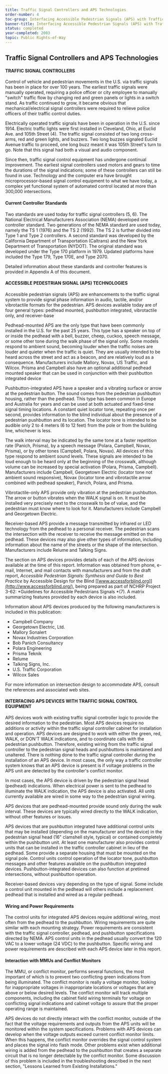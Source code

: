 ```yaml
---
title: Traffic Signal Controllers and APS Technologies
order-number: 4
toc-group: Interfacing Accessible Pedestrian Signals (APS) with Traffic Signal Control Equipment
banner-title: Interfacing Accessible Pedestrian Signals (APS) with Traffic Signal Control Equipment
status: completed
year-completed: 2003
topic: Public Rights-of-Way
---
```


## Traffic Signal Controllers and APS Technologies

#### TRAFFIC SIGNAL CONTROLLERS

Control of vehicle and pedestrian movements in the U.S. via traffic signals has been in place for over 100 years. The earliest traffic signals were manually operated, requiring a police officer or city employee to manually "switch" traffic flow by changing red and green panels or lights in a switch stand. As traffic continued to grow, it became obvious that mechanical/electrical signal controllers were required to relieve police officers of their traffic control duties.

Electrically operated traffic signals have been in operation in the U.S. since 1914. Electric traffic lights were first installed in Cleveland, Ohio, at Euclid Ave. and 105th Street (4). The traffic signal consisted of two long cross-arms, red and green lights, and buzzers. Two long buzzes signaled Euclid Avenue traffic to proceed, one long buzz meant it was 105th Street's turn to go. Note that this signal had both a visual and audio component.

Since then, traffic signal control equipment has undergone continual improvement. The earliest signal controllers used motors and gears to time the durations of the signal indications; some of these controllers can still be found in use. Technology and the computer era have brought microprocessor-based signal control equipment to what we have today, a complex yet functional system of automated control located at more than 300,000 intersections.

#### Current Controller Standards

Two standards are used today for traffic signal controllers (5, 6). The National Electrical Manufacturers Association (NEMA) developed one controller standard. Two generations of the NEMA standard are used today, namely the TS 1 (1976) and the TS 2 (1992). The TS 2 is further divided into Type 1 and Type 2 controllers. A second standard was developed by the California Department of Transportation (Caltrans) and the New York Department of Transportation (NYDOT). The original standard was developed under the Type 170 platform in 1979. Updated platforms have included the Type 179, Type 170E, and Type 2070.

Detailed information about these standards and controller features is provided in Appendix A of this document.

#### ACCESSIBLE PEDESTRIAN SIGNAL (APS) TECHNOLOGIES

Accessible pedestrian signals (APS) are enhancements to the traffic signal system to provide signal phase information in audio, tactile, and/or vibrotactile formats for the pedestrian. APS devices available today are of four general types: pedhead mounted, pushbutton integrated, vibrotactile only, and receiver-base

Pedhead-mounted APS are the only type that have been commonly installed in the U.S. for the past 25 years. This type has a speaker on top of or inside the pedhead with a bell, buzzer, cheep, cuckoo, speech message, or some other tone during the walk phase of the signal only. Some models respond to ambient sound, becoming louder when the traffic noises are louder and quieter when the traffic is quiet. They are usually intended to be heard across the street and act as a beacon, and are relatively loud as a consequence. Manufacturers include Mallory, Novax, US Traffic, and Wilcox. Prisma and Campbell also have an optional additional pedhead mounted speaker that can be used in conjunction with their pushbutton integrated device

Pushbutton-integrated APS have a speaker and a vibrating surface or arrow at the pedestrian button. The sound comes from the pedestrian pushbutton housing, rather than the pedhead. This type has been common in Europe and Australia for years and can be used at both actuated and fixed-time signal timing locations. A constant quiet locator tone, repeating once per second, provides information to the blind individual about the presence of a pedestrian pushbutton and its location. The locator tone is intended to be audible only 2 to 4 meters (6 to 12 feet) from the pole or from the building line, whichever is less.

The walk interval may be indicated by the same tone at a faster repetition rate (Panich, Prisma), by a speech message (Polara, Campbell, Novax, Prisma), or by other tones (Campbell, Polara, Novax). All devices of this type respond to ambient sound levels. These signals are intended to be loud enough to be heard only at the beginning of the crosswalk, although volume can be increased by special activation (Polara, Prisma, Campbell). Manufacturers include Campbell, Georgetown Electric (locator tone not ambient sound responsive), Novax (locator tone and vibrotactile arrow combined with pedhead speaker), Panich, Polara, and Prisma.

Vibrotactile-only APS provide only vibration at the pedestrian pushbutton. The arrow or button vibrates when the WALK signal is on. It must be installed very precisely next to the crosswalk to be of value, and the pedestrian must know where to look for it. Manufacturers include Campbell and Georgetown Electric.

Receiver-based APS provide a message transmitted by infrared or LED technology from the pedhead to a personal receiver. The pedestrian scans the intersection with the receiver to receive the message emitted on the pedhead. These devices may also give other types of information, including information about the name of the streets or the shape of the intersection. Manufacturers include Relume and Talking Signs.

The section on APS devices provides details of each of the APS devices available at the time of this report. Information was obtained from phone, e-mail, Internet, and mail contacts with manufacturers and from the draft report, *Accessible Pedestrian Signals: Synthesis and Guide to Best Practice* by Accessible Design for the Blind [[www.accessforblind.org]](http://www.accessforblind.org/), being prepared as part of NCHRP Project 3-62: *Guidelines for Accessible Pedestrians Signals *(7). A matrix summarizing features provided by each device is also included.

Information about APS devices produced by the following manufacturers is included in this publication:

-   Campbell Company
-   Georgetown Electric, Ltd.
-   Mallory Sonalert
-   Novax Industries Corporation
-   Bob Panich Consultancy
-   Polara Engineering
-   Prisma Teknik
-   Relume
-   Talking Signs, Inc.
-   U.S. Traffic Corporation
-   Wilcox Sales

For more information on intersection design to accommodate APS, consult the references and associated web sites.

#### INTERFACING APS DEVICES WITH TRAFFIC SIGNAL CONTROL EQUIPMENT

APS devices work with existing traffic signal controller logic to provide the desired information to the pedestrian. Most APS devices require no additions or activity within the traffic signal controller cabinet for installation and operation. APS devices are designed to work with either the green, red, WALK, or DON'T WALK indications, and to coordinate calls with the pedestrian pushbutton. Therefore, existing wiring from the traffic signal controller to the pedestrian signal heads and pushbuttons is maintained and unaltered. There is nothing done to the traffic signal controller during the installation of an APS device. In most cases, the only way a traffic controller system knows that an APS device is present is if voltage problems in the APS unit are detected by the controller's conflict monitor.

In most cases, the APS device is driven by the pedestrian signal head (pedhead) indications. When electrical power is sent to the pedhead to illuminate the WALK indication, the APS device is also activated. All units currently available are wired in some way to the pedestrian signal wiring.

APS devices that are pedhead-mounted provide sound only during the walk interval. These devices are typically wired directly to the WALK indication, without other features or issues.

APS devices that are pushbutton integrated have additional control units that may be installed (depending on the manufacturer and the device) in the pedestrian signal head (16" clamshell style, typical) or contained completely within the pushbutton unit. At least one manufacturer also provides control units that can be installed in the traffic controller cabinet in lieu of the pedhead. Some provide a separate housing that must be mounted on the signal pole. Control units control operation of the locator tone, pushbutton messages and other features available on the pushbutton integrated devices. Pushbutton-integrated devices can also function at pretimed intersections, without pushbutton operation.

Receiver-based devices vary depending on the type of signal. Some include a control unit mounted in the pedhead will others include a replacement pedhead that is installed and wired as a regular pedhead.

#### Wiring and Power Requirements

The control units for integrated APS devices require additional wiring, most often from the pedhead to the pushbutton. Wiring requirements are quite similar with each mounting strategy. Power requirements are consistent with the traffic signal controller, pedhead, and pushbutton specifications directed by NEMA. APS control units in the pedhead usually convert the 120 VAC to a lower voltage (24 VDC) to the pushbutton. Specific wiring and power requirements are described with each APS device later in this report.

#### Interaction with MMUs and Conflict Monitors

The MMU, or conflict monitor, performs several functions, the most important of which is to prevent two conflicting green indications from being illuminated. The conflict monitor is really a voltage monitor, looking for inappropriate voltages in inappropriate locations or voltages that are above or below desired levels. The conflict monitor will track multiple components, including the cabinet field wiring terminals for voltage on conflicting signal indications and cabinet voltage to assure that the proper operating range is maintained.

APS devices do not directly interact with the conflict monitor, outside of the fact that the voltage requirements and outputs from the APS units will be monitored within the system specifications. Problems with APS devices can develop when the voltage outputs exceed current conflict monitor limits. When this happens, the conflict monitor overrides the signal control system and places the signal into flash mode. Other problems exist when additional wiring is added from the pedhead to the pushbutton that creates a separate circuit that is no longer detectable by the conflict monitor. Some discussion of this problem is included in the troubleshooting described in the next section, "Lessons Learned from Existing Installations."

